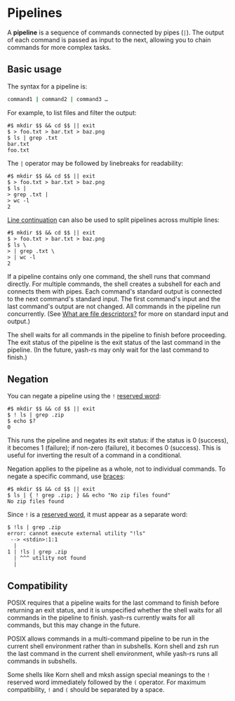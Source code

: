 # Pipelines

A **pipeline** is a sequence of commands connected by pipes (`|`). The output of each command is passed as input to the next, allowing you to chain commands for more complex tasks.

## Basic usage

The syntax for a pipeline is:

```sh
command1 | command2 | command3 …
```

For example, to list files and filter the output:

```shell,hidelines=#
#$ mkdir $$ && cd $$ || exit
$ > foo.txt > bar.txt > baz.png
$ ls | grep .txt
bar.txt
foo.txt
```

The `|` operator may be followed by linebreaks for readability:

```shell,hidelines=#
#$ mkdir $$ && cd $$ || exit
$ > foo.txt > bar.txt > baz.png
$ ls |
> grep .txt |
> wc -l
2
```

[Line continuation](../words/quoting.md#line-continuation) can also be used to split pipelines across multiple lines:

```shell,hidelines=#
#$ mkdir $$ && cd $$ || exit
$ > foo.txt > bar.txt > baz.png
$ ls \
> | grep .txt \
> | wc -l
2
```

If a pipeline contains only one command, the shell runs that command directly. For multiple commands, the shell creates a subshell for each and connects them with pipes. Each command's standard output is connected to the next command's standard input. The first command's input and the last command's output are not changed. All commands in the pipeline run concurrently. (See [What are file descriptors?](../redirections/index.html#what-are-file-descriptors) for more on standard input and output.)

The shell waits for all commands in the pipeline to finish before proceeding. The exit status of the pipeline is the exit status of the last command in the pipeline. (In the future, yash-rs may only wait for the last command to finish.)

<!-- TODO: ## Pipefail -->
<!-- TODO: Description and example of `pipefail`. -->

## Negation

You can negate a pipeline using the `!` [reserved word]:

```shell,hidelines=#
#$ mkdir $$ && cd $$ || exit
$ ! ls | grep .zip
$ echo $?
0
```

This runs the pipeline and negates its exit status: if the status is 0 (success), it becomes 1 (failure); if non-zero (failure), it becomes 0 (success). This is useful for inverting the result of a command in a conditional.

Negation applies to the pipeline as a whole, not to individual commands. To negate a specific command, use [braces](grouping.md#braces):

```shell,hidelines=#
#$ mkdir $$ && cd $$ || exit
$ ls | { ! grep .zip; } && echo "No zip files found"
No zip files found
```

Since `!` is a [reserved word], it must appear as a separate word:

```shell
$ !ls | grep .zip
error: cannot execute external utility "!ls"
 --> <stdin>:1:1
  |
1 | !ls | grep .zip
  | ^^^ utility not found
  |
```

## Compatibility

POSIX requires that a pipeline waits for the last command to finish before returning an exit status, and it is unspecified whether the shell waits for all commands in the pipeline to finish. yash-rs currently waits for all commands, but this may change in the future.

POSIX allows commands in a multi-command pipeline to be run in the current shell environment rather than in subshells. Korn shell and zsh run the last command in the current shell environment, while yash-rs runs all commands in subshells.

Some shells like Korn shell and mksh assign special meanings to the `!` reserved word immediately followed by the `(` operator. For maximum compatibility, `!` and `(` should be separated by a space.

[reserved word]: ../words/keywords.md
